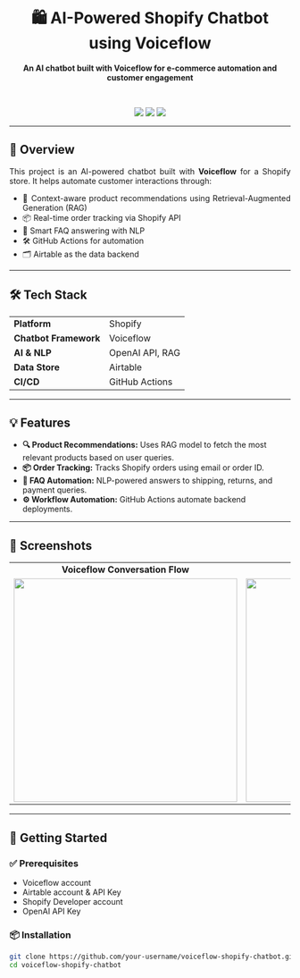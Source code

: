 <h1 align="center">🛍️ AI-Powered Shopify Chatbot using Voiceflow</h1>
<p align="center">
  <b>An AI chatbot built with Voiceflow for e-commerce automation and customer engagement</b>
</p>

<br/>

<p align="center">
  <img src="https://img.shields.io/badge/Platform-Shopify-green?style=for-the-badge" />
  <img src="https://img.shields.io/badge/Built%20With-Voiceflow-blueviolet?style=for-the-badge" />
  <img src="https://img.shields.io/badge/Uses-RAG%20Model-orange?style=for-the-badge" />
</p>

---

## 🚀 Overview

<div align="justify">

This project is an AI-powered chatbot built with <strong>Voiceflow</strong> for a Shopify store. It helps automate customer interactions through:

- 🧠 Context-aware product recommendations using Retrieval-Augmented Generation (RAG)
- 📦 Real-time order tracking via Shopify API
- 🤖 Smart FAQ answering with NLP
- 🛠️ GitHub Actions for automation
- 🗂️ Airtable as the data backend

</div>

---

## 🛠️ Tech Stack

<table>
  <tr>
    <td><b>Platform</b></td>
    <td>Shopify</td>
  </tr>
  <tr>
    <td><b>Chatbot Framework</b></td>
    <td>Voiceflow</td>
  </tr>
  <tr>
    <td><b>AI & NLP</b></td>
    <td>OpenAI API, RAG</td>
  </tr>
  <tr>
    <td><b>Data Store</b></td>
    <td>Airtable</td>
  </tr>
  <tr>
    <td><b>CI/CD</b></td>
    <td>GitHub Actions</td>
  </tr>
</table>

---

## 💡 Features

<ul>
  <li><b>🔍 Product Recommendations:</b> Uses RAG model to fetch the most relevant products based on user queries.</li>
  <li><b>📦 Order Tracking:</b> Tracks Shopify orders using email or order ID.</li>
  <li><b>🤖 FAQ Automation:</b> NLP-powered answers to shipping, returns, and payment queries.</li>
  <li><b>⚙️ Workflow Automation:</b> GitHub Actions automate backend deployments.</li>
</ul>

---

## 📸 Screenshots

<table>
  <tr>
    <td align="center"><b>Voiceflow Conversation Flow</b></td>
    <td align="center"><b>Shopify Integration Dashboard</b></td>
  </tr>
  <tr>
    <td><img src="docs/voiceflow-flow.png" width="400px" /></td>
    <td><img src="docs/shopify-integration.png" width="400px" /></td>
  </tr>
</table>

---

## 🧪 Getting Started

### ✅ Prerequisites

- Voiceflow account
- Airtable account & API Key
- Shopify Developer account
- OpenAI API Key

### 📦 Installation

```bash
git clone https://github.com/your-username/voiceflow-shopify-chatbot.git
cd voiceflow-shopify-chatbot
